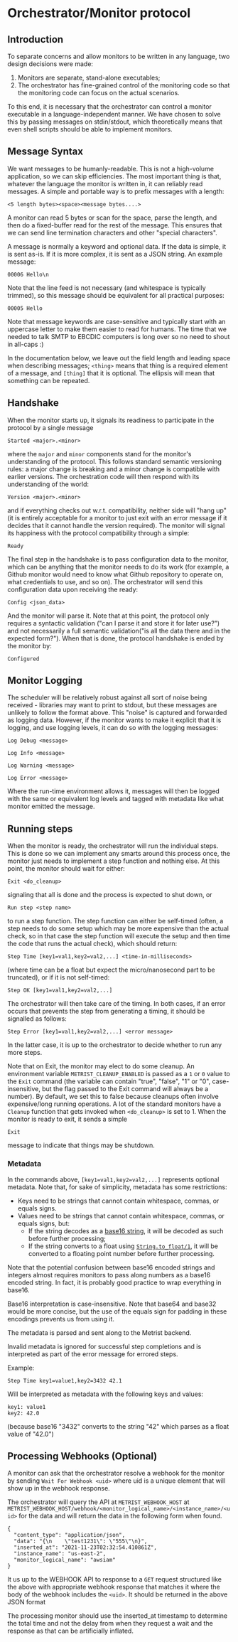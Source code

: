 # Orchestrator/Monitor protocol

## Introduction

To separate concerns and allow monitors to be written in any language, two design decisions were made:

1. Monitors are separate, stand-alone executables;
2. The orchestrator has fine-grained control of the monitoring code so that the monitoring code can focus
   on the actual scenarios.

To this end, it is necessary that the orchestrator can control a monitor executable in a language-independent
manner. We have chosen to solve this by passing messages on stdin/stdout, which theoretically means that even
shell scripts should be able to implement monitors.

## Message Syntax

We want messages to be humanly-readable. This is not a high-volume application, so we can skip efficiencies. The
most important thing is that, whatever the language the monitor is written in, it can reliably read messages. A simple
and portable way is to prefix messages with a length:

    <5 length bytes><space><message bytes....>

A monitor can read 5 bytes or scan for the space, parse the length, and then do a fixed-buffer read for the rest of the
message. This ensures that we can send line termination characters and other "special characters".

A message is normally a keyword and optional data. If the data is simple, it is sent as-is. If it is more complex, it
is sent as a JSON string. An example message:

    00006 Hello\n

Note that the line feed is not necessary (and whitespace is typically trimmed), so this message should be equivalent for
all practical purposes:

    00005 Hello

Note that message keywords are case-sensitive and typically start with an uppercase letter to make them easier to read
for humans. The time that we needed to talk SMTP to EBCDIC computers is long over so no need to shout in all-caps :)

In the documentation below, we leave out the field length and leading space when describing messages; `<thing>` means
that thing is a required element of a message, and `[thing]` that it is optional. The ellipsis will mean that something can
be repeated.

## Handshake

When the monitor starts up, it signals its readiness to participate in the protocol by a single message

    Started <major>.<minor>

where the `major` and `minor` components stand for the monitor's understanding of the protocol. This follows standard
semantic versioning rules: a major change is breaking and a minor change is compatible with earlier versions. The
orchestration code will then respond with its understanding of the world:

    Version <major>.<minor>

and if everything checks out w.r.t. compatibility, neither side will "hang up" (it is entirely acceptable for a monitor
to just exit with an error message if it decides that it cannot handle the version required). The monitor will signal
its happiness with the protocol compatibility through a simple:

    Ready

The final step in the handshake is to pass configuration data to the monitor, which can be anything that the monitor needs
to do its work (for example, a Github monitor would need to know what Github repository to operate on, what credentials to
use, and so on). The orchestrator will send this configuration data upon receiving the ready:

    Config <json_data>

And the monitor will parse it. Note that at this point, the protocol only requires a syntactic validation ("can I parse it
and store it for later use?") and not necessarily a full semantic validation("is all the data there and in the expected form?"). When
that is done, the protocol handshake is ended by the monitor by:

    Configured

## Monitor Logging

The scheduler will be relatively robust against all sort of noise being received - libraries may want to print to stdout, but
these messages are unlikely to follow the format above. This "noise" is captured and forwarded as logging data. However, if the
monitor wants to make it explicit that it is logging, and use logging levels, it can do so with the logging messages:

    Log Debug <message>

    Log Info <message>

    Log Warning <message>

    Log Error <message>

Where the run-time environment allows it, messages will then be logged with the same or equivalent log levels and tagged with
metadata like what monitor emitted the message.

## Running steps

When the monitor is ready, the orchestrator will run the individual steps. This is done so we can implement any smarts around
this process once, the monitor just needs to implement a step function and nothing else. At this point, the monitor should
wait for either:

    Exit <do_cleanup>

signaling that all is done and the process is expected to shut down, or

    Run step <step name>

to run a step function. The step function can either be self-timed (often, a step needs to do some setup which may be more expensive
than the actual check, so in that case the step function will execute the setup and then time the code that runs the actual check), which
should return:

    Step Time [key1=val1,key2=val2,...] <time-in-milliseconds>

(where time can be a float but expect the micro/nanosecond part to be truncated), or if it is not self-timed:

    Step OK [key1=val1,key2=val2,...]

The orchestrator will then take care of the timing. In both cases, if an error occurs that prevents the step from generating a timing,
it should be signalled as follows:

    Step Error [key1=val1,key2=val2,...] <error message>

In the latter case, it is up to the orchestrator to decide whether to run any more steps.

Note that on Exit, the monitor may elect to do some cleanup. An environment variable `METRIST_CLEANUP_ENABLED` is passed as a `1` or
`0` value to the `Exit` command (the variable can contain "true", "false", "1" or "0", case-insensitive, but the flag passed to the
Exit command will always be a number). By default, we set this to false because cleanups often involve expensive/long running operations. A
lot of the standard monitors have a `Cleanup` function that gets invoked when `<do_cleanup>` is set to 1. When the monitor is ready
to exit, it sends a simple

    Exit

message to indicate that things may be shutdown.

### Metadata

In the commands above, `[key1=val1,key2=val2,...]` represents optional metadata. Note that, for sake of simplicity, metadata
has some restrictions:

* Keys need to be strings that cannot contain whitespace, commas, or equals signs.
* Values need to be strings that cannot contain whitespace, commas, or equals signs, but:
  * If the string decodes as a [base16 string](https://hexdocs.pm/elixir/Base.html#module-base-16-alphabet), it will be decoded as such before further processing;
  * If the string converts to a float using [`String.to_float/1`](https://hexdocs.pm/elixir/String.html#to_float/1), it
    will be converted to a floating point number before further processing.

Note that the potential confusion between base16 encoded strings and integers almost requires monitors to pass along numbers as a
base16 encoded string. In fact, it is probably good practice to wrap everything in base16.

Base16 interpretation is case-insensitive. Note that base64 and base32 would be more concise, but the use of the equals sign for
padding in these encodings prevents us from using it.

The metadata is parsed and sent along to the Metrist backend.

Invalid metadata is ignored for successful step completions and is interpreted as part of the error message for errored steps.

Example:

    Step Time key1=value1,key2=3432 42.1

Will be interpreted as metadata with the following keys and values:

    key1: value1
    key2: 42.0

(because base16 "3432" converts to the string "42" which parses as a float value of "42.0")

## Processing Webhooks (Optional)

A monitor can ask that the orchestrator resolve a webhook for the monitor by sending `Wait For Webhook <uid>` where uid is a unique
element that will show up in the webhook response.

The orchestrator will query the API at `METRIST_WEBHOOK_HOST` at `METRIST_WEBHOOK_HOST/webhook/<monitor_logical_name>/<instance_name>/<uid>`
for the data and will return the data in the following form when found.

```
{
  "content_type": "application/json",
  "data": "{\n    \"test1231\": \"555\"\n}",
  "inserted_at": "2021-11-23T02:32:54.410861Z",
  "instance_name": "us-east-2",
  "monitor_logical_name": "awsiam"
}
```

It us up to the WEBHOOK API to response to a `GET` request structured like the above with appropriate webhook response that matches it
where the body of the webhook includes the `<uid>`. It should be returned in the above JSON format

The processing monitor should use the inserted_at timestamp to determine the total time and not the delay from when they request a wait
and the response as that can be artificially inflated.
